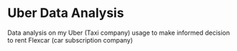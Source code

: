 # Uber Data Analysis

Data analysis on my Uber (Taxi company) usage to make informed decision to rent Flexcar (car subscription company)


